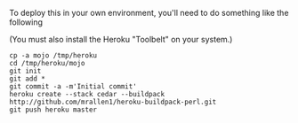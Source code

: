 To deploy this in your own environment, you'll need to do something like the following

(You must also install the Heroku "Toolbelt" on your system.)

```
cp -a mojo /tmp/heroku
cd /tmp/heroku/mojo
git init
git add *
git commit -a -m'Initial commit'
heroku create --stack cedar --buildpack http://github.com/mrallen1/heroku-buildpack-perl.git
git push heroku master
```
